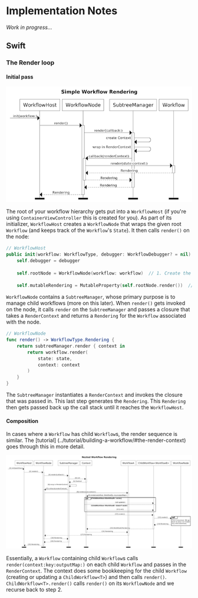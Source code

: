 # Implementation Notes

_Work in progress…_

## Swift

### The Render loop

#### Initial pass

![workflow rendering sequence diagram](../images/swift/workflow_rendering.png)

The root of your workflow hierarchy gets put into a `WorkflowHost` (if you're using
`ContainerViewController` this is created for you). As part of its initializer, `WorkflowHost`
creates a `WorkflowNode` that wraps the given root `Workflow` (and keeps track of the `Workflow`'s
`State`). It then calls `render()` on the node:

```swift
// WorkflowHost
public init(workflow: WorkflowType, debugger: WorkflowDebugger? = nil) {
    self.debugger = debugger

    self.rootNode = WorkflowNode(workflow: workflow)  // 1. Create the node

    self.mutableRendering = MutableProperty(self.rootNode.render())  // 2. Call render()
```

`WorkflowNode` contains a `SubtreeManager`, whose primary purpose is to manage child workflows
(more on this later). When `render()` gets invoked on the node, it calls `render` on the
`SubtreeManager` and passes a closure that takes a `RenderContext` and returns a `Rendering` for
the `Workflow` associated with the node.

```swift
// WorkflowNode
func render() -> WorkflowType.Rendering {
    return subtreeManager.render { context in
        return workflow.render(
            state: state,
            context: context
        )
    }
}
```

The `SubtreeManager` instantiates a `RenderContext` and invokes the closure that was passed in.
This last step generates the `Rendering`. This `Rendering` then gets passed back up the call stack
until it reaches the `WorkflowHost`.

#### Composition

In cases where a `Workflow` has child `Workflow`s, the render sequence is similar. The [tutorial]
(../tutorial/building-a-workflow/#the-render-context) goes through this in more detail.

![nested workflow rendering sequence diagram](../images/swift/nested_workflow_rendering.png)

Essentially, a `Workflow` containing child `Workflow`s calls `render(context:key:outputMap:)` on
each child `Workflow` and passes in the `RenderContext`. The context does some bookkeeping for the
child `Workflow` (creating or updating a `ChildWorkflow<T>`) and then calls `render()`.
`ChildWorkflow<T>.render()` calls `render()` on its `WorkflowNode` and we recurse back to step 2.

